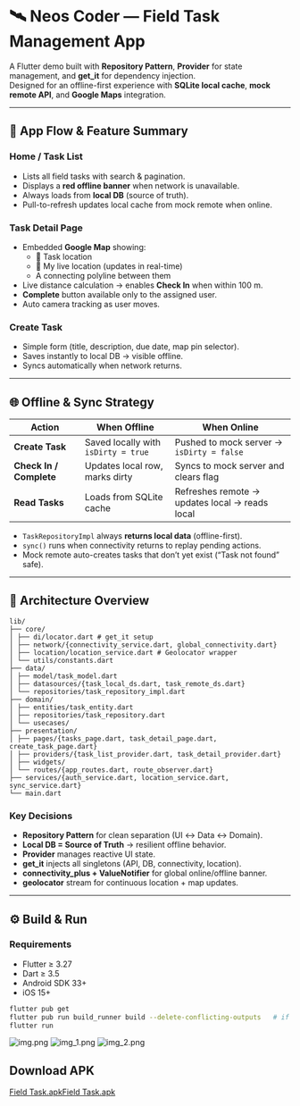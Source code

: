 # 🛰️ Neos Coder — Field Task Management App

A Flutter demo built with **Repository Pattern**, **Provider** for state management, and **get_it** for dependency injection.  
Designed for an offline-first experience with **SQLite local cache**, **mock remote API**, and **Google Maps** integration.

---

## 📱 App Flow & Feature Summary

### Home / Task List
- Lists all field tasks with search & pagination.
- Displays a **red offline banner** when network is unavailable.
- Always loads from **local DB** (source of truth).
- Pull-to-refresh updates local cache from mock remote when online.

### Task Detail Page
- Embedded **Google Map** showing:
    - 🔴 Task location
    - 🔵 My live location (updates in real-time)
    - A connecting polyline between them
- Live distance calculation → enables **Check In** when within 100 m.
- **Complete** button available only to the assigned user.
- Auto camera tracking as user moves.

### Create Task
- Simple form (title, description, due date, map pin selector).
- Saves instantly to local DB → visible offline.
- Syncs automatically when network returns.

---

## 🌐 Offline & Sync Strategy

| Action | When Offline | When Online |
|---------|--------------|-------------|
| **Create Task** | Saved locally with `isDirty = true` | Pushed to mock server → `isDirty = false` |
| **Check In / Complete** | Updates local row, marks dirty | Syncs to mock server and clears flag |
| **Read Tasks** | Loads from SQLite cache | Refreshes remote → updates local → reads local |

- `TaskRepositoryImpl` always **returns local data** (offline-first).
- `sync()` runs when connectivity returns to replay pending actions.
- Mock remote auto-creates tasks that don’t yet exist (“Task not found” safe).

---

## 🧱 Architecture Overview
```
lib/
├── core/
│ ├── di/locator.dart # get_it setup
│ ├── network/{connectivity_service.dart, global_connectivity.dart}
│ ├── location/location_service.dart # Geolocator wrapper
│ └── utils/constants.dart
├── data/
│ ├── model/task_model.dart
│ ├── datasources/{task_local_ds.dart, task_remote_ds.dart}
│ └── repositories/task_repository_impl.dart
├── domain/
│ ├── entities/task_entity.dart
│ ├── repositories/task_repository.dart
│ └── usecases/
├── presentation/
│ ├── pages/{tasks_page.dart, task_detail_page.dart, create_task_page.dart}
│ ├── providers/{task_list_provider.dart, task_detail_provider.dart}
│ ├── widgets/
│ └── routes/{app_routes.dart, route_observer.dart}
├── services/{auth_service.dart, location_service.dart, sync_service.dart}
└── main.dart
```

### Key Decisions
- **Repository Pattern** for clean separation (UI ↔ Data ↔ Domain).
- **Local DB = Source of Truth** → resilient offline behavior.
- **Provider** manages reactive UI state.
- **get_it** injects all singletons (API, DB, connectivity, location).
- **connectivity_plus + ValueNotifier** for global online/offline banner.
- **geolocator** stream for continuous location + map updates.

---

## ⚙️ Build & Run

### Requirements
- Flutter ≥ 3.27
- Dart ≥ 3.5
- Android SDK 33+
- iOS 15+

```bash
flutter pub get
flutter pub run build_runner build --delete-conflicting-outputs   # if using freezed/json
flutter run
```

![img.png](img.png) ![img_1.png](img_1.png) ![img_2.png](img_2.png)

## Download APK
[Field Task.apk](Field%20Task.apk)[Field Task.apk](build%2Fapp%2Foutputs%2Fflutter-apk%2FField%20Task.apk)

